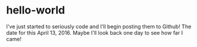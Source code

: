 # hello-world

I've just started to seriously code and I'll begin posting them to Github! The date for this April 13, 2016. Maybe I'll look back 
one day to see how far I came!
